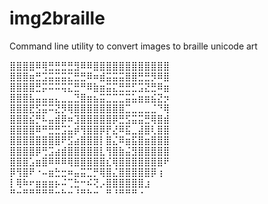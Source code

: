 # img2braille

Command line utility to convert images to braille unicode art

⣿⣿⣿⣿⠿⢿⣛⣛⣛⣛⣻⠿⠿⣿⣿⣿⣿⣿⣿⣿⣿⣿⣿⣿⣿
⣿⣿⣿⣶⣛⣩⣭⣭⣭⣍⣛⣛⠿⠶⣾⣭⣭⣭⣿⣿⣛⣛⡻⠿⣿
⣿⣿⣿⣿⣛⡭⠭⠭⢭⣍⣛⠛⠿⣷⣶⣭⣍⣛⣛⣋⣩⣝⣛⠿⣶
⣿⣿⣿⣧⣤⣤⣤⣄⣀⣀⣙⣿⣶⣦⣭⣉⣉⣉⣭⣥⣶⣶⣮⣝⡲
⣿⣿⣿⣟⣫⣭⠭⣝⡻⢿⣿⣿⣿⣿⣿⣿⣿⣿⣉⣀⣀⣀⣈⠙⢿
⣿⣿⣿⣮⡛⠧⣤⣾⡿⠶⣹⣿⣿⣿⣿⣿⡿⣛⣫⣭⣭⣛⢿⣿⣾
⣿⣿⣿⣿⠿⠛⣛⣛⣩⣥⡾⢻⣿⣿⡿⡟⣜⠿⣯⣀⣼⣿⢇⣿⣿
⣿⣿⣿⣿⣿⣿⣿⣿⠟⣫⣴⣿⣿⣿⡇⣿⣌⠿⣶⣯⣿⣶⣿⣿⣿
⣿⣿⣿⣿⡿⢛⣩⣴⣾⣿⣿⣿⣿⣿⣇⢻⣿⣷⣬⣻⣿⣿⣿⣿⣿
⣿⣿⣿⣡⣶⣿⠿⠿⠿⢿⣿⣿⣿⣿⣿⣎⢿⣿⣿⣿⣿⣿⣿⣿⠟
⡿⢻⣿⠟⠐⠤⣶⣓⣒⠶⣤⣭⣉⡛⢿⣿⣌⣿⣿⣿⣿⣿⡿⢰⠀
⡇⢿⠷⠖⣶⣶⣶⡦⠬⢉⣓⠒⠮⢝⡠⣿⣿⣿⣿⣿⣿⣰⠀⠀⠀
⠛⠒⠛⠛⠛⠛⠛⠒⠓⠒⠘⠛⠓⠒⠀⠛⠘⠛⠛⠛⠐⠀⠀⠀⠀